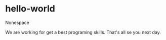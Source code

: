 # hello-world
Nonespace

We are working for get a best programing skills.
That's all se you next day.
